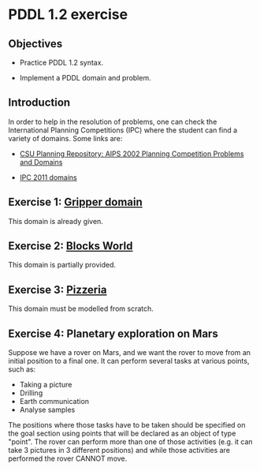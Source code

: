 # PDDL 1.2 exercise

## Objectives

* Practice PDDL 1.2 syntax.

* Implement a PDDL domain and problem.

## Introduction

In order to help in the resolution of problems, one can check the International Planning Competitions (IPC) where the student can find a variety of domains. Some links are:

* [CSU Planning Repository: AIPS 2002 Planning Competition Problems and Domains](http://www.cs.colostate.edu/meps/repository/aips2002.html)

* [IPC 2011 domains](http://www.plg.inf.uc3m.es/ipc2011-deterministic/Domains)

## Exercise 1: [Gripper domain](https://github.com/Malola2015/planningCourse/blob/master/assignments/Gripper.md)

This domain is already given. 

## Exercise 2: [Blocks World](https://github.com/Malola2015/planningCourse/blob/master/assignments/Blocksworld.md)

This domain is partially provided.

## Exercise 3: [Pizzeria](https://github.com/Malola2015/planningCourse/blob/master/assignments/Pizza.md)

This domain must be modelled from scratch.

## Exercise 4: Planetary exploration on Mars 

Suppose we have a rover on Mars, and we want the rover to move from an initial position to a final one. It can perform several tasks at various points, such as:
* Taking a picture 
* Drilling 
* Earth communication 
* Analyse samples 

The positions where those tasks have to be taken should be specified on the goal section using points that will be declared as an object of type "point". 
The rover can perform more than one of those activities (e.g. it can take 3 pictures in 3 different positions) and while those activities are performed the rover CANNOT move. 
